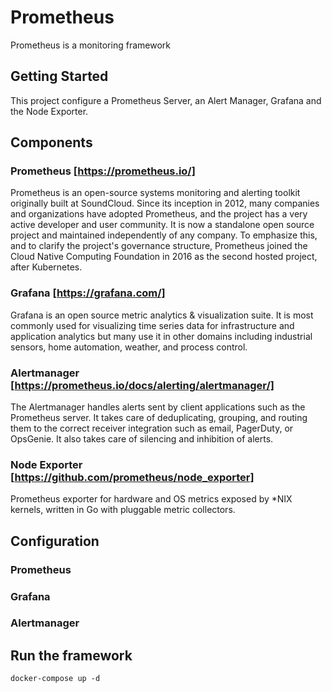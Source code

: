 # Prometheus
Prometheus is a monitoring framework

## Getting Started
This project configure a Prometheus Server, an Alert Manager, Grafana and the Node Exporter.

## Components
### Prometheus [https://prometheus.io/]
Prometheus is an open-source systems monitoring and alerting toolkit originally built at SoundCloud. Since its inception in 2012, many companies and organizations have adopted Prometheus, and the project has a very active developer and user community. It is now a standalone open source project and maintained independently of any company. To emphasize this, and to clarify the project's governance structure, Prometheus joined the Cloud Native Computing Foundation in 2016 as the second hosted project, after Kubernetes.

### Grafana [https://grafana.com/]
Grafana is an open source metric analytics & visualization suite. It is most commonly used for visualizing time series data for infrastructure and application analytics but many use it in other domains including industrial sensors, home automation, weather, and process control.

### Alertmanager [https://prometheus.io/docs/alerting/alertmanager/]
The Alertmanager handles alerts sent by client applications such as the Prometheus server. It takes care of deduplicating, grouping, and routing them to the correct receiver integration such as email, PagerDuty, or OpsGenie. It also takes care of silencing and inhibition of alerts.

### Node Exporter [https://github.com/prometheus/node_exporter]
Prometheus exporter for hardware and OS metrics exposed by *NIX kernels, written in Go with pluggable metric collectors.


## Configuration
### Prometheus

### Grafana

### Alertmanager

## Run the framework

```
docker-compose up -d
```